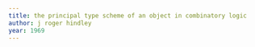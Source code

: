 ```yaml
---
title: the principal type scheme of an object in combinatory logic
author: j roger hindley
year: 1969
---
```

